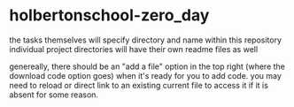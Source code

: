# holbertonschool-zero_day
the tasks themselves will specify directory and name within this repository
individual project directories will have their own readme files as well

genereally, there should be an "add a file" option in the top right (where the download code option goes) when it's ready for you to add code. you may need to reload or direct link to an existing current file to access it if it is absent for some reason.
